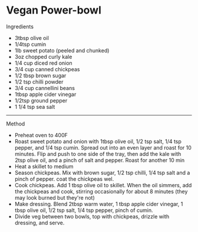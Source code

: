 # Vegan Power-bowl

Ingredients

-   3tbsp olive oil
-   1/4tsp cumin
-   1lb sweet potato (peeled and chunked)
-   3oz chopped curly kale
-   1/4 cup diced red onion
-   3/4 cup canned chickpeas
-   1/2 tbsp brown sugar
-   1/2 tsp chilli powder
-   3/4 cup cannellini beans
-   1tbsp apple cider vinegar
-   1/2tsp ground pepper
-   1 1/4 tsp sea salt

--------------------------------------------------------------------------------

Method

-   Preheat oven to 400F
-   Roast sweet potato and onion with 1tbsp olive oil, 1/2 tsp salt, 1/4 tsp
    pepper, and 1/4 tsp cumin. Spread out into an even layer and roast for 10
    minutes. Flip and push to one side of the tray, then add the kale with 2tsp
    olive oil, and a pinch of salt and pepper. Roast for another 10 min
-   Heat a skillet to medium
-   Season chickpeas. Mix with brown sugar, 1/2 tsp chilli, 1/4 tsp salt and a
    pinch of pepper. coat the chickpeas wel.
-   Cook chickpeas. Add 1 tbsp olive oil to skillet. When the oil simmers, add
    the chickpeas and cook, stirring occasionally for about 8 minutes (they may
    look burned but they're not)
-   Make dressing. Blend 2tbsp warm water, 1 tbsp apple cider vinegar, 1 tbsp
    olive oil, 1/2 tsp salt, 1/4 tsp pepper, pinch of cumin.
-   Divide veg between two bowls, top with chickpeas, drizzle with dressing, and
    serve.
